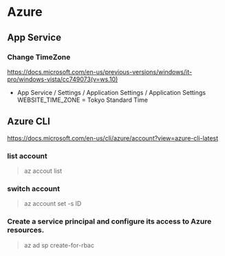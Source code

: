  Azure
=====================

## App Service

### Change TimeZone
 https://docs.microsoft.com/en-us/previous-versions/windows/it-pro/windows-vista/cc749073(v=ws.10)

 - App Service / Settings / Application Settings / Application Settings
   WEBSITE_TIME_ZONE = Tokyo Standard Time


## Azure CLI
https://docs.microsoft.com/en-us/cli/azure/account?view=azure-cli-latest

### list account
> az accout list

### switch account
> az account set -s ID

### Create a service principal and configure its access to Azure resources.
> az ad sp create-for-rbac


